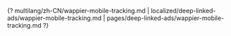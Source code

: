 {? multilang/zh-CN/wappier-mobile-tracking.md | localized/deep-linked-ads/wappier-mobile-tracking.md | pages/deep-linked-ads/wappier-mobile-tracking.md ?}
